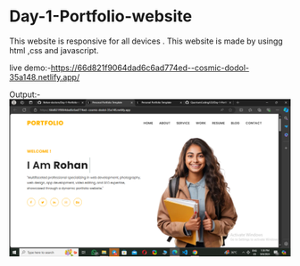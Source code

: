# Day-1-Portfolio-website
This website is responsive for all devices . This website is made by usingg html ,css and javascript.


live demo:-https://66d821f9064dad6c6ad774ed--cosmic-dodol-35a148.netlify.app/

Output:-
![Image Alt](https://github.com/Rohan-doctom/Day-1-Portfolio-website/blob/252196d0442394b39c840f54b1f1546987bbc111/Screenshot%20(37).png)
